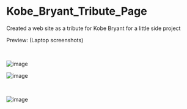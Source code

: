 # Kobe_Bryant_Tribute_Page
<p>Created a web site as a tribute for Kobe Bryant for a little side project</p>
<p>Preview: (Laptop screenshots)</p>
<br>

![image](https://github.com/WCARL12/Kobe_Bryant_Tribute_Page/assets/139624156/bd87fc8f-7c95-49fd-a13a-eaa9b0d7f170)
<br>

![image](https://github.com/WCARL12/Kobe_Bryant_Tribute_Page/assets/139624156/e9436f55-6ad2-4c82-abf4-d7153987e962)

<br>

![image](https://github.com/WCARL12/Kobe_Bryant_Tribute_Page/assets/139624156/d5efca4b-ace0-4e25-841a-e032219c523b)

